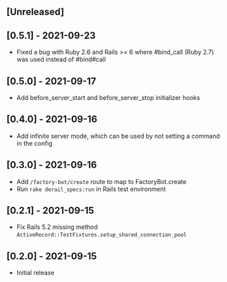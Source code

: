 ## [Unreleased]

## [0.5.1] - 2021-09-23

- Fixed a bug with Ruby 2.6 and Rails >= 6 where #bind_call (Ruby 2.7) was used instead of #bind#call

## [0.5.0] - 2021-09-17

- Add before_server_start and before_server_stop initializer hooks

## [0.4.0] - 2021-09-16

- Add infinite server mode, which can be used by not setting a command in the config

## [0.3.0] - 2021-09-16

- Add `/factory-bot/create` route to map to FactoryBot.create
- Run `rake derail_specs:run` in Rails test environment

## [0.2.1] - 2021-09-15

- Fix Rails 5.2 missing method `ActiveRecord::TestFixtures.setup_shared_connection_pool`

## [0.2.0] - 2021-09-15

- Initial release
